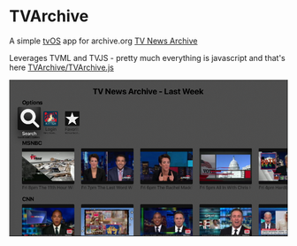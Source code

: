# TVArchive
A simple [tvOS](https://www.apple.com/tv/) app for archive.org [TV News Archive](https://archive.org/tv)

Leverages TVML and TVJS - pretty much everything is javascript and
that's here [TVArchive/TVArchive.js](TVArchive/TVArchive.js)

![screenshot](screenshot.png)
